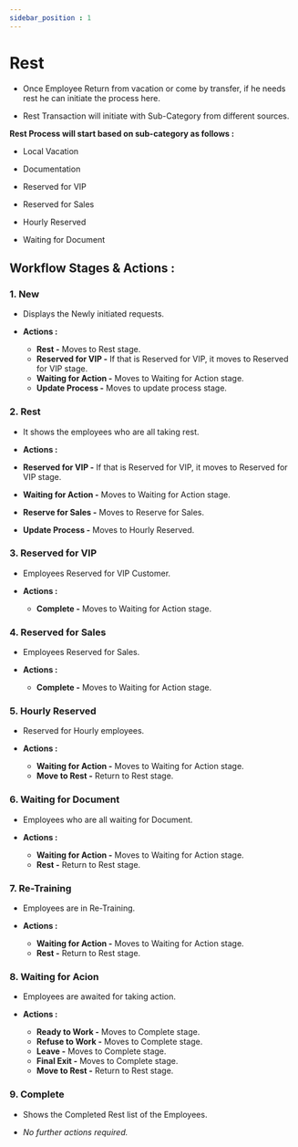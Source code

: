 ```yaml
---
sidebar_position : 1
---
```


# Rest

  - Once Employee Return from vacation or come by transfer, if he needs rest he can initiate the process here.

  - Rest Transaction will initiate with Sub-Category from different sources.

**Rest Process will start based on sub-category as follows :**

  - Local Vacation

  - Documentation

  - Reserved for VIP

  - Reserved for Sales

  - Hourly Reserved

  - Waiting for Document

## Workflow Stages & Actions :

### 1. New

  - Displays the Newly initiated requests.

  - **Actions :**
    - **Rest -** Moves to Rest stage.
    - **Reserved for VIP -** If that is Reserved for VIP, it moves to Reserved for VIP stage.
    - **Waiting for Action -** Moves to Waiting for Action stage.
    - **Update Process -** Moves to update process stage.

### 2. Rest

  - It shows the employees who are all taking rest.

  - **Actions :**
  - **Reserved for VIP -** If that is Reserved for VIP, it moves to Reserved for VIP stage.
  - **Waiting for Action -** Moves to Waiting for Action stage.
  - **Reserve for Sales -** Moves to Reserve for Sales.
  - **Update Process -** Moves to Hourly Reserved.

### 3. Reserved for VIP

  - Employees Reserved for VIP Customer.

  - **Actions :**
    - **Complete -** Moves to Waiting for Action stage.

### 4. Reserved for Sales

  - Employees Reserved for Sales.

  - **Actions :**
    - **Complete -** Moves to Waiting for Action stage.

### 5. Hourly Reserved

  - Reserved for Hourly employees.

  - **Actions :**
    - **Waiting for Action -** Moves to Waiting for Action stage.
    - **Move to Rest -** Return to Rest stage.

### 6. Waiting for Document

  - Employees who are all waiting for Document.

  - **Actions :**
    - **Waiting for Action -** Moves to Waiting for Action stage.
    - **Rest -** Return to Rest stage.

### 7. Re-Training

  - Employees are in Re-Training.

  - **Actions :**
    - **Waiting for Action -** Moves to Waiting for Action stage.
    - **Rest -** Return to Rest stage.

### 8. Waiting for Acion

  - Employees are awaited for taking action.

  - **Actions :**
    - **Ready to Work -** Moves to Complete stage.
    - **Refuse to Work -** Moves to Complete stage.
    - **Leave -** Moves to Complete stage.
    - **Final Exit -** Moves to Complete stage.
    - **Move to Rest -** Return to Rest stage.

### 9. Complete

  - Shows the Completed Rest list of the Employees.

  - _No further actions required._